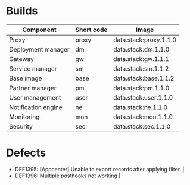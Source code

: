 # Builds

| Component | Short code | Image |
|--|--|--|
| Proxy | proxy | data.stack:proxy.1.1.0 |
| Deployment manager | dm | data.stack:dm.1.1.0 |
| Gateway | gw | data.stack:gw.1.1.1 |
| Service manager | sm | data.stack:sm.1.1.2 |
| Base image | base | data.stack:base.1.1.2 |
| Partner manager | pm | data.stack:pm.1.1.0 |
| User management | user | data.stack:user.1.1.0 |
| Notification engine | ne | data.stack:ne.1.1.0 |
| Monitoring | mon | data.stack:mon.1.1.0 |
| Security | sec | data.stack:sec.1.1.0 |

# Defects

* DEF1395: \[Appcenter\] Unable to export records after applying filter. |
* DEF1396: Multiple posthooks not working |
